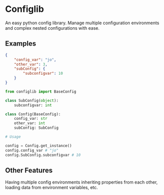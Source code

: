 Configlib
=========

An easy python config library. Manage multiple configuration environments and complex nested configurations with ease.

Examples
--------
```json
{
    "config_var": "jo",
    "other_var": 3,
    "subConfig": {
        "subconfigvar": 10
    }
}
```


```py
from configlib import BaseConfig

class SubConfig(object):
    subconfigvar: int

class Config(BaseConfig):
    config_var: str
    other_var: int
    subConfig: SubConfig

# Usage

config = Config.get_instance()
config.config_var # "jo"
config.SubConfig.subconfigvar # 10
```

Other Features
--------------

Having multiple config environments inheriting properties from each other, loading data from environment variables, etc.